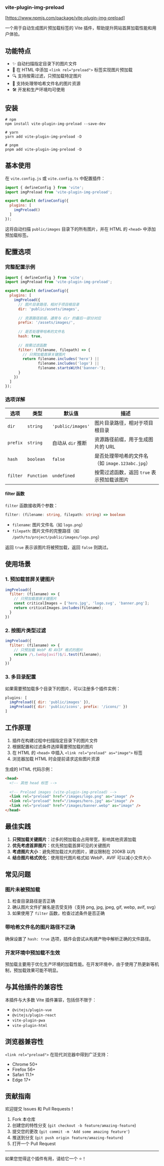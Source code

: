 ### vite-plugin-img-preload

[https://www.npmjs.com/package/vite-plugin-img-preload]


一个用于自动生成图片预加载标签的 Vite 插件，帮助提升网站首屏加载性能和用户体验。

## 功能特点

- ✨ 自动扫描指定目录下的图片文件
- 🚀 在 HTML 中添加 `<link rel="preload">` 标签实现图片预加载
- 🔍 支持按需过滤，只预加载特定图片
- 🔄 支持处理带哈希文件名的图片资源
- 🛠️ 开发和生产环境均可使用


## 安装

```shellscript
# npm
npm install vite-plugin-img-preload --save-dev

# yarn
yarn add vite-plugin-img-preload -D

# pnpm
pnpm add vite-plugin-img-preload -D
```

## 基本使用

在 `vite.config.js` 或 `vite.config.ts` 中配置插件：

```javascript
import { defineConfig } from 'vite';
import imgPreload from 'vite-plugin-img-preload';

export default defineConfig({
  plugins: [
    imgPreload()
  ]
});
```

这将自动扫描 `public/images` 目录下的所有图片，并在 HTML 的 `<head>` 中添加预加载标签。

## 配置选项

### 完整配置示例

```javascript
import { defineConfig } from 'vite';
import imgPreload from 'vite-plugin-img-preload';

export default defineConfig({
  plugins: [
    imgPreload({
      // 图片目录路径，相对于项目根目录
      dir: 'public/assets/images',
      
      // 资源路径前缀，通常与 dir 的最后一部分对应
      prefix: '/assets/images/',
      
      // 是否处理带哈希的文件名
      hash: true,
      
      // 按需过滤函数
      filter: (filename, filepath) => {
        // 只预加载首屏关键图片
        return filename.includes('hero') || 
               filename.includes('logo') || 
               filename.startsWith('banner-');
      }
    })
  ]
});
```

### 选项详解

| 选项 | 类型 | 默认值 | 描述
|-----|-----|-----|-----
| `dir` | `string` | `'public/images'` | 图片目录路径，相对于项目根目录
| `prefix` | `string` | 自动从 `dir` 推断 | 资源路径前缀，用于生成图片的 URL
| `hash` | `boolean` | `false` | 是否处理带哈希的文件名（如 `image.123abc.jpg`）
| `filter` | `Function` | `undefined` | 按需过滤函数，返回 `true` 表示预加载该图片


#### filter 函数

`filter` 函数接收两个参数：

```typescript
filter: (filename: string, filepath: string) => boolean
```

- `filename`: 图片文件名（如 `logo.png`）
- `filepath`: 图片文件的完整路径（如 `/path/to/project/public/images/logo.png`）


返回 `true` 表示该图片将被预加载，返回 `false` 则跳过。

## 使用场景

### 1. 预加载首屏关键图片

```javascript
imgPreload({
  filter: (filename) => {
    // 只预加载首屏关键图片
    const criticalImages = ['hero.jpg', 'logo.svg', 'banner.png'];
    return criticalImages.includes(filename);
  }
})
```

### 2. 按图片类型过滤

```javascript
imgPreload({
  filter: (filename) => {
    // 只预加载 WebP 和 AVIF 格式的图片
    return /\.(webp|avif)$/i.test(filename);
  }
})
```

### 3. 多目录配置

如果需要预加载多个目录下的图片，可以注册多个插件实例：

```javascript
plugins: [
  imgPreload({ dir: 'public/images' }),
  imgPreload({ dir: 'public/icons', prefix: '/icons/' })
]
```

## 工作原理

1. 插件在构建过程中扫描指定目录下的图片文件
2. 根据配置和过滤条件选择需要预加载的图片
3. 在 HTML 的 `<head>` 中插入 `<link rel="preload" as="image">` 标签
4. 浏览器加载 HTML 时会提前请求这些图片资源


生成的 HTML 代码示例：

```html
<head>
  <!-- 其他 head 标签 -->
  
  <!-- Preload images (vite-plugin-img-preload) -->
  <link rel="preload" href="/images/logo.png" as="image" />
  <link rel="preload" href="/images/hero.jpg" as="image" />
  <link rel="preload" href="/images/banner.webp" as="image" />
</head>
```

## 最佳实践

1. **只预加载关键图片**：过多的预加载会占用带宽，影响其他资源加载
2. **优先考虑首屏图片**：优先预加载首屏可见的关键图片
3. **考虑图片大小**：避免预加载过大的图片，建议限制在 200KB 以内
4. **结合图片格式优化**：使用现代图片格式如 WebP、AVIF 可以减小文件大小


## 常见问题

### 图片未被预加载

1. 检查目录路径是否正确
2. 确认图片文件扩展名是否受支持（支持 png, jpg, jpeg, gif, webp, avif, svg）
3. 如果使用了 `filter` 函数，检查过滤条件是否正确


### 带哈希文件名的图片路径不正确

确保设置了 `hash: true` 选项，插件会尝试从构建产物中解析正确的文件路径。

### 开发环境中预加载不生效

预加载主要用于优化生产环境的加载性能。在开发环境中，由于使用了热更新等机制，预加载效果可能不明显。

## 与其他插件的兼容性

本插件与大多数 Vite 插件兼容，包括但不限于：

- `@vitejs/plugin-vue`
- `@vitejs/plugin-react`
- `vite-plugin-pwa`
- `vite-plugin-html`


## 浏览器兼容性

`<link rel="preload">` 在现代浏览器中得到广泛支持：

- Chrome 50+
- Firefox 56+
- Safari 11.1+
- Edge 17+


## 贡献指南

欢迎提交 Issues 和 Pull Requests！

1. Fork 本仓库
2. 创建您的特性分支 (`git checkout -b feature/amazing-feature`)
3. 提交您的更改 (`git commit -m 'Add some amazing feature'`)
4. 推送到分支 (`git push origin feature/amazing-feature`)
5. 打开一个 Pull Request

---

如果您觉得这个插件有用，请给它一个 ⭐️！